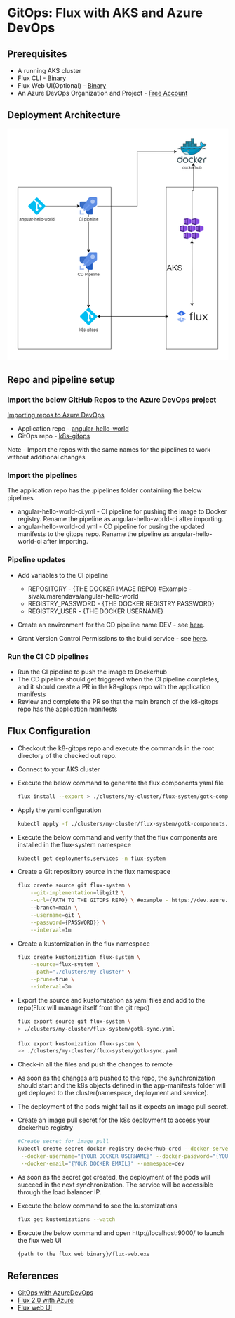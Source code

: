 # GitOps: Flux with AKS and Azure DevOps

## Prerequisites

* A running AKS cluster
* Flux CLI - [Binary](https://github.com/fluxcd/flux2/releases)  
* Flux Web UI(Optional) -  [Binary](https://github.com/fluxcd/webui/releases)  
* An Azure DevOps Organization and Project - [Free Account](https://azure.microsoft.com/en-us/free/)

## Deployment Architecture

![Architecture](AKSFlux.png)

## Repo and pipeline setup

### Import the below GitHub Repos to the Azure DevOps project

[Importing repos to Azure DevOps](https://docs.microsoft.com/en-us/azure/devops/repos/git/import-git-repository?view=azure-devops)

* Application repo - [angular-hello-world](https://github.com/siva11psk/angular-hello-world)  
* GitOps repo - [k8s-gitops](https://github.com/siva11psk/k8s-gitops)

Note - Import the repos with the same names for the pipelines to work without additional changes

### Import the pipelines

The application repo has the .pipelines folder containiing the below pipelines  

* angular-hello-world-ci.yml - CI pipeline for pushing the image to Docker registry. Rename the pipeline as angular-hello-world-ci after importing.  
* angular-hello-world-cd.yml - CD pipeline for pusing the updated manifests to the gitops repo. Rename the pipeline as angular-hello-world-ci after importing.  

### Pipeline  updates

* Add variables to the CI pipeline
    * REPOSITORY - {THE DOCKER IMAGE REPO} #Example - sivakumarendava/angular-hello-world
    * REGISTRY_PASSWORD - {THE DOCKER REGISTRY PASSWORD}
    * REGISTRY_USER - {THE DOCKER USERNAME}

* Create an environment for the CD pipeline name DEV - see [here](https://docs.microsoft.com/en-us/azure/devops/pipelines/process/environments).  

* Grant Version Control Permissions to the build service - see [here](https://docs.microsoft.com/en-us/azure/devops/pipelines/scripts/git-commands?preserve-view=true&tabs=yaml&view=azure-devops#grant-version-control-permissions-to-the-build-service).

### Run the CI CD pipelines

* Run the CI pipeline to push the image to Dockerhub  
* The CD pipeline should get triggered when the CI pipeline completes, and it should create a PR in the k8-gitops repo with the application manifests
* Review and complete the PR so that the main branch of the k8-gitops repo has the application manifests

## Flux Configuration

* Checkout the k8-gitops repo and execute the commands in the root directory of the checked out repo.  

* Connect to your AKS cluster

* Execute the below command to generate the flux components yaml file

    ```bash
    flux install --export > ./clusters/my-cluster/flux-system/gotk-components.yaml
    ```
* Apply the yaml configuration  

    ```bash
    kubectl apply -f ./clusters/my-cluster/flux-system/gotk-components.yaml
    ```
* Execute the below command and verify that the flux components are installed in the flux-system namespace

    ```bash
    kubectl get deployments,services -n flux-system 
    ```

* Create a Git repository source in the flux namespace

    ```bash
    flux create source git flux-system \
        --git-implementation=libgit2 \
        --url={PATH TO THE GITOPS REPO} \ #example - https://dev.azure.com/SivakumarPalanisamy0258/AKS-Flux-Demo/_git/k8s-gitops
        --branch=main \
        --username=git \
        --password={PASSWORD}} \
        --interval=1m
    ```

* Create a kustomization in the flux namespace

    ```bash
    flux create kustomization flux-system \
        --source=flux-system \
        --path="./clusters/my-cluster" \
        --prune=true \
        --interval=3m
    ```
* Export the source and kustomization as yaml files and add to the repo(Flux will manage itself from the git repo)  

    ```bash
    flux export source git flux-system \
    > ./clusters/my-cluster/flux-system/gotk-sync.yaml

    flux export kustomization flux-system \
    >> ./clusters/my-cluster/flux-system/gotk-sync.yaml
    ```

* Check-in all the files and push the changes to remote

* As soon as the changes are pushed to the repo, the synchronization should start and the k8s objects defined in the app-manifests folder will get deployed to the cluster(namespace, deployment and service).

* The deployment of the pods might fail as it expects an image pull secret.

* Create an image pull secret for the k8s deployment to access your dockerhub registry

    ```bash
    #Create secret for image pull
    kubectl create secret docker-registry dockerhub-cred --docker-server="https://index.docker.io/v1/" \
     --docker-username="{YOUR DOCKER USERNAME}" --docker-password="{YOUR DOCKER PASSWORD}" \
     --docker-email="{YOUR DOCKER EMAIL}" --namespace=dev
    ```

* As soon as the secret got created, the deployment of the pods will succeed in the next synchronization. The service will be accessible through the load balancer IP.

* Execute the below command to see the kustomizations

    ```bash
    flux get kustomizations --watch
    ```

* Execute the below command and open http://localhost:9000/ to launch the flux web UI

    ```bash
    {path to the flux web binary}/flux-web.exe
    ```



## References

* [GitOps with AzureDevOps](https://docs.microsoft.com/en-us/azure/azure-arc/kubernetes/tutorial-gitops-flux2-ci-cd)
* [Flux 2.0 with Azure](https://fluxcd.io/docs/use-cases/azure/)
* [Flux web UI](https://github.com/fluxcd/webui)

